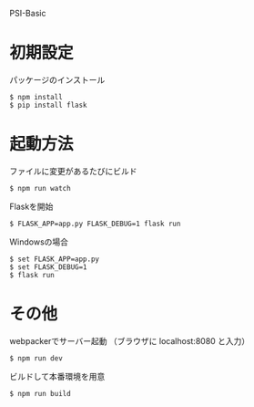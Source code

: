 PSI-Basic

# 初期設定
パッケージのインストール
```
$ npm install
$ pip install flask
```
 
# 起動方法
ファイルに変更があるたびにビルド
```
$ npm run watch
```
Flaskを開始
```
$ FLASK_APP=app.py FLASK_DEBUG=1 flask run
```
Windowsの場合
```
$ set FLASK_APP=app.py
$ set FLASK_DEBUG=1
$ flask run
```

# その他
webpackerでサーバー起動 （ブラウザに localhost:8080 と入力）
```
$ npm run dev
```

ビルドして本番環境を用意
```
$ npm run build
```